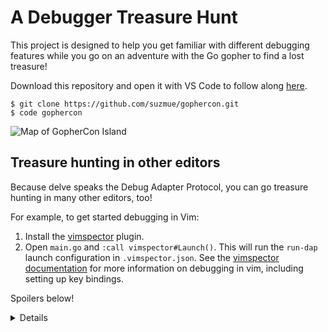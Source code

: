 # A Debugger Treasure Hunt

This project is designed to help you get familiar with different debugging features while you go on an adventure with the Go gopher to find a lost treasure!

Download this repository and open it with VS Code to follow along [here](https://www.youtube.com/watch?v=ZPIPPRjwg7Q).

```
$ git clone https://github.com/suzmue/gophercon.git
$ code gophercon
```
![Map of GopherCon Island](static/images/map.png)

## Treasure hunting in other editors

Because delve speaks the Debug Adapter Protocol, you can go treasure hunting in many other editors, too!

For example, to get started debugging in Vim:

1. Install the [vimspector](https://github.com/puremourning/vimspector) plugin.
2. Open `main.go` and `:call vimspector#Launch()`. This will run the `run-dap`
   launch configuration in `.vimspector.json`. See the [vimspector
   documentation](https://github.com/puremourning/vimspector#readme) for more
   information on debugging in vim, including setting up key bindings.

Spoilers below!

<details>

![Debugging in Vim](static/images/vimspector-hunt.gif)

</details>
